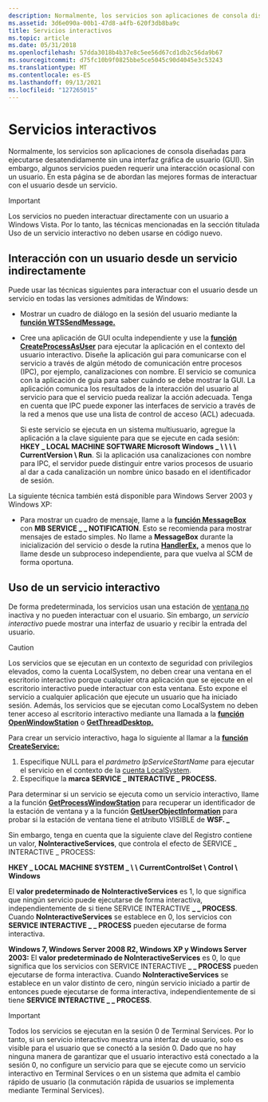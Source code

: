 ```yaml
---
description: Normalmente, los servicios son aplicaciones de consola diseñadas para ejecutarse desatendidamente sin una interfaz gráfica de usuario (GUI).
ms.assetid: 3d6e090a-00b1-47d8-a4fb-620f3db8ba9c
title: Servicios interactivos
ms.topic: article
ms.date: 05/31/2018
ms.openlocfilehash: 57dda3018b4b37e8c5ee56d67cd1db2c56da9b67
ms.sourcegitcommit: d75fc10b9f0825bbe5ce5045c90d4045e3c53243
ms.translationtype: MT
ms.contentlocale: es-ES
ms.lasthandoff: 09/13/2021
ms.locfileid: "127265015"
---
```

# <a name="interactive-services"></a>Servicios interactivos

Normalmente, los servicios son aplicaciones de consola diseñadas para ejecutarse desatendidamente sin una interfaz gráfica de usuario (GUI). Sin embargo, algunos servicios pueden requerir una interacción ocasional con un usuario. En esta página se de abordan las mejores formas de interactuar con el usuario desde un servicio.

> [!IMPORTANT]
> Los servicios no pueden interactuar directamente con un usuario a Windows Vista. Por lo tanto, las técnicas mencionadas en la sección titulada Uso de un servicio interactivo no deben usarse en código nuevo.

 

## <a name="interacting-with-a-user-from-a-service-indirectly"></a>Interacción con un usuario desde un servicio indirectamente

Puede usar las técnicas siguientes para interactuar con el usuario desde un servicio en todas las versiones admitidas de Windows:

-   Mostrar un cuadro de diálogo en la sesión del usuario mediante la [**función WTSSendMessage.**](/windows/desktop/api/wtsapi32/nf-wtsapi32-wtssendmessagea)
-   Cree una aplicación de GUI oculta independiente y use la [**función CreateProcessAsUser**](/windows/desktop/api/processthreadsapi/nf-processthreadsapi-createprocessasusera) para ejecutar la aplicación en el contexto del usuario interactivo. Diseñe la aplicación gui para comunicarse con el servicio a través de algún método de comunicación entre procesos (IPC), por ejemplo, canalizaciones con nombre. El servicio se comunica con la aplicación de guia para saber cuándo se debe mostrar la GUI. La aplicación comunica los resultados de la interacción del usuario al servicio para que el servicio pueda realizar la acción adecuada. Tenga en cuenta que IPC puede exponer las interfaces de servicio a través de la red a menos que use una lista de control de acceso (ACL) adecuada.

    Si este servicio se ejecuta en un sistema multiusuario, agregue la aplicación a la clave siguiente para que se ejecute en cada sesión: **HKEY \_ LOCAL MACHINE SOFTWARE Microsoft Windows \_ \\ \\ \\ \\ CurrentVersion \\ Run**. Si la aplicación usa canalizaciones con nombre para IPC, el servidor puede distinguir entre varios procesos de usuario al dar a cada canalización un nombre único basado en el identificador de sesión.

La siguiente técnica también está disponible para Windows Server 2003 y Windows XP:

-   Para mostrar un cuadro de mensaje, llame a la [**función MessageBox**](/windows/win32/api/winuser/nf-winuser-messagebox) con **MB SERVICE \_ \_ NOTIFICATION**. Esto se recomienda para mostrar mensajes de estado simples. No llame a **MessageBox** durante la inicialización del servicio o desde la rutina [**HandlerEx,**](/windows/desktop/api/WinSvc/nc-winsvc-lphandler_function_ex) a menos que lo llame desde un subproceso independiente, para que vuelva al SCM de forma oportuna.

## <a name="using-an-interactive-service"></a>Uso de un servicio interactivo

De forma predeterminada, los servicios usan una estación de [ventana no](/windows/desktop/winstation/window-stations) inactiva y no pueden interactuar con el usuario. Sin embargo, *un servicio interactivo* puede mostrar una interfaz de usuario y recibir la entrada del usuario.

> [!Caution]  
> Los servicios que se ejecutan en un contexto de seguridad con privilegios elevados, como la cuenta LocalSystem, no deben crear una ventana en el escritorio interactivo porque cualquier otra aplicación que se ejecute en el escritorio interactivo puede interactuar con esta ventana. Esto expone el servicio a cualquier aplicación que ejecute un usuario que ha iniciado sesión. Además, los servicios que se ejecutan como LocalSystem no deben tener acceso al escritorio interactivo mediante una llamada a la [**función OpenWindowStation**](/windows/desktop/api/winuser/nf-winuser-openwindowstationa) o [**GetThreadDesktop.**](/windows/desktop/api/winuser/nf-winuser-getthreaddesktop)

 

Para crear un servicio interactivo, haga lo siguiente al llamar a la [**función CreateService:**](/windows/desktop/api/Winsvc/nf-winsvc-createservicea)

1.  Especifique NULL para el *parámetro lpServiceStartName* para ejecutar el servicio en el contexto de la [cuenta LocalSystem](localsystem-account.md).
2.  Especifique la **marca SERVICE \_ INTERACTIVE \_ PROCESS.**

Para determinar si un servicio se ejecuta como un servicio interactivo, llame a la función [**GetProcessWindowStation**](/windows/desktop/api/winuser/nf-winuser-getprocesswindowstation) para recuperar un identificador de la estación de ventana y a la función [**GetUserObjectInformation**](/windows/desktop/api/winuser/nf-winuser-getuserobjectinformationa) para probar si la estación de ventana tiene el atributo VISIBLE de **WSF. \_**

Sin embargo, tenga en cuenta que la siguiente clave del Registro contiene un valor, **NoInteractiveServices**, que controla el efecto de SERVICE \_ INTERACTIVE \_ PROCESS:

**HKEY \_ LOCAL MACHINE SYSTEM \_ \\ \\ CurrentControlSet \\ Control \\ Windows**

El **valor predeterminado de NoInteractiveServices** es 1, lo que significa que ningún servicio puede ejecutarse de forma interactiva, independientemente de si tiene SERVICE INTERACTIVE **\_ \_ PROCESS**. Cuando **NoInteractiveServices** se establece en 0, los servicios con **SERVICE INTERACTIVE \_ \_ PROCESS** pueden ejecutarse de forma interactiva.

**Windows 7, Windows Server 2008 R2, Windows XP y Windows Server 2003:** El **valor predeterminado de NoInteractiveServices** es 0, lo que significa que los servicios con SERVICE INTERACTIVE **\_ \_ PROCESS** pueden ejecutarse de forma interactiva. Cuando **NoInteractiveServices** se establece en un valor distinto de cero, ningún servicio iniciado a partir de entonces puede ejecutarse de forma interactiva, independientemente de si tiene **SERVICE INTERACTIVE \_ \_ PROCESS**.

> [!IMPORTANT]
> Todos los servicios se ejecutan en la sesión 0 de Terminal Services. Por lo tanto, si un servicio interactivo muestra una interfaz de usuario, solo es visible para el usuario que se conectó a la sesión 0. Dado que no hay ninguna manera de garantizar que el usuario interactivo está conectado a la sesión 0, no configure un servicio para que se ejecute como un servicio interactivo en Terminal Services o en un sistema que admita el cambio rápido de usuario (la conmutación rápida de usuarios se implementa mediante Terminal Services).

 

 

 
